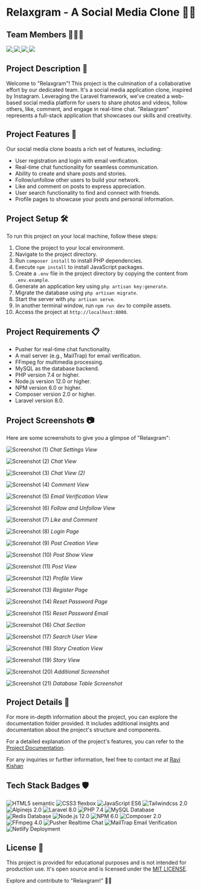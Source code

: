 # Relaxgram - A Social Media Clone 🚀🌟 

## Team Members 🧑‍🤝‍🧑
<!-- - Ravi Kishan
- Pawan Gupta
- Divya
- Shivani Yadav -->
<p align="left">
<a href="https://github.com/ravikisha">
<img src="https://img.shields.io/badge/Ravi Kishan-ravikisha-blue">
</a>
<a href="https://github.com/shivani51yadav">
<img src="https://img.shields.io/badge/Shivani Yadav-shivani51yadav-blueviolet">
</a>
</a>
<a href="https://github.com/divcs">
<img src="https://img.shields.io/badge/Divya-divcs-green">
</a></a>
<a href="https://github.com/Pawan13g">
<img src="https://img.shields.io/badge/Pawan Gupta-Pawan13g-red">
</a>
</p>

## Project Description 📝
Welcome to "Relaxgram"! This project is the culmination of a collaborative effort by our dedicated team. It's a social media application clone, inspired by Instagram. Leveraging the Laravel framework, we've created a web-based social media platform for users to share photos and videos, follow others, like, comment, and engage in real-time chat. "Relaxgram" represents a full-stack application that showcases our skills and creativity.

## Project Features 🚀
Our social media clone boasts a rich set of features, including:
- User registration and login with email verification.
- Real-time chat functionality for seamless communication.
- Ability to create and share posts and stories.
- Follow/unfollow other users to build your network.
- Like and comment on posts to express appreciation.
- User search functionality to find and connect with friends.
- Profile pages to showcase your posts and personal information.

## Project Setup 🛠️
To run this project on your local machine, follow these steps:
1. Clone the project to your local environment.
2. Navigate to the project directory.
3. Run `composer install` to install PHP dependencies.
4. Execute `npm install` to install JavaScript packages.
5. Create a `.env` file in the project directory by copying the content from `.env.example`.
6. Generate an application key using `php artisan key:generate`.
7. Migrate the database using `php artisan migrate`.
8. Start the server with `php artisan serve`.
9. In another terminal window, run `npm run dev` to compile assets.
10. Access the project at `http://localhost:8000`.

## Project Requirements 📋
- Pusher for real-time chat functionality.
- A mail server (e.g., MailTrap) for email verification.
- FFmpeg for multimedia processing.
- MySQL as the database backend.
- PHP version 7.4 or higher.
- Node.js version 12.0 or higher.
- NPM version 6.0 or higher.
- Composer version 2.0 or higher.
- Laravel version 8.0.

## Project Screenshots 📷
Here are some screenshots to give you a glimpse of "Relaxgram":

![Screenshot (1)](./documentation/screenshots/chat-setting-view.PNG)
*Chat Settings View*

![Screenshot (2)](./documentation/screenshots/chat-view.PNG)
*Chat View*

![Screenshot (3)](./documentation/screenshots/chat-view2.PNG)
*Chat View (2)*

![Screenshot (4)](./documentation/screenshots/comment-view.PNG)
*Comment View*

![Screenshot (5)](./documentation/screenshots/email-verification-view.PNG)
*Email Verification View*

![Screenshot (6)](./documentation/screenshots/follow-view.PNG)
*Follow and Unfollow View*

![Screenshot (7)](./documentation/screenshots/like_and_comment.PNG)
*Like and Comment*

![Screenshot (8)](./documentation/screenshots/login-page.PNG)
*Login Page*

![Screenshot (9)](./documentation/screenshots/post-create-view.PNG)
*Post Creation View*

![Screenshot (10)](./documentation/screenshots/post-show-view.PNG)
*Post Show View*

![Screenshot (11)](./documentation/screenshots/post-view.PNG)
*Post View*

![Screenshot (12)](./documentation/screenshots/profile-view.PNG)
*Profile View*

![Screenshot (13)](./documentation/screenshots/register-page.PNG)
*Register Page*

![Screenshot (14)](./documentation/screenshots/reset-password-page.PNG)
*Reset Password Page*

![Screenshot (15)](./documentation/screenshots/resetpasswordemail-png.PNG)
*Reset Password Email*

![Screenshot (16)](./documentation/screenshots/chat-section.PNG)
*Chat Section*

![Screenshot (17)](./documentation/screenshots/search-user-view.PNG)
*Search User View*

![Screenshot (18)](./documentation/screenshots/story-create-view.PNG)
*Story Creation View*

![Screenshot (19)](./documentation/screenshots/story-view.PNG)
*Story View*

![Screenshot (20)](./documentation/02.PNG)
*Additional Screenshot*

![Screenshot (21)](./documentation/database_table.PNG)
*Database Table Screenshot*

## Project Details 📖
For more in-depth information about the project, you can explore the documentation folder provided. It includes additional insights and documentation about the project's structure and components.

For a detailed explanation of the project's features, you can refer to the [Project Documentation](./documentation/project-file-0.0.1.pdf).

For any inquiries or further information, feel free to contact me at <a href="https://ravikishan.me">Ravi Kishan</a>

## Tech Stack Badges 🛡️
<p align="left">
    <img src="https://img.shields.io/badge/HTML5-semantic-orange" alt="HTML5 semantic">
    <img src="https://img.shields.io/badge/CSS3-design-green" alt="CSS3 flexbox"> 
    <img src="https://img.shields.io/badge/JavaScript-ES6-blue" alt="JavaScript ES6">
    <img src="https://img.shields.io/badge/Tailwindcss-2.0-lightgreen" alt="Tailwindcss 2.0">
    <img src="https://img.shields.io/badge/Alpinejs-2.0-blue" alt="Alpinejs 2.0">
    <img src="https://img.shields.io/badge/Laravel-8.0-red" alt="Laravel 8.0">
    <img src="https://img.shields.io/badge/PHP-7.4-blue" alt="PHP 7.4">
    <img src="https://img.shields.io/badge/MySQL-Database-yellow" alt="MySQL Database">
    <img src="https://img.shields.io/badge/Redis-Database-red" alt="Redis Database">
    <img src="https://img.shields.io/badge/Node.js-12.0-green" alt="Node.js 12.0">  
    <img src="https://img.shields.io/badge/NPM-6.0-green" alt="NPM 6.0">
    <img src="https://img.shields.io/badge/Composer-2.0-green" alt="Composer 2.0">
    <img src="https://img.shields.io/badge/FFmpeg-4.0-lightgrey" alt="FFmpeg 4.0">
    <img src="https://img.shields.io/badge/Pusher-Realtime%20Chat-red" alt="Pusher Realtime Chat">
    <img src="https://img.shields.io/badge/MailTrap-Email%20Verification-blue" alt="MailTrap Email Verification">
    <img src="https://img.shields.io/badge/Netlify-Deployment-blueviolet" alt="Netlify Deployment">

</p>

## License 📜
This project is provided for educational purposes and is not intended for production use. It's open source and is licensed under the [MIT LICENSE](./LICENSE).

Explore and contribute to "Relaxgram!" 🚀🌟

